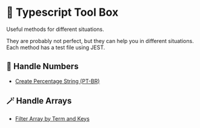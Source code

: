 # 🧰 Typescript Tool Box

Useful methods for different situations.

They are probably not perfect, but they can help you in different situations.
Each method has a test file using JEST.

## 🔢 Handle Numbers

- [Create Percentage String (PT-BR)](https://github.com/profdangarcia/typescript-tool-box/tree/main/CreatePercentageString)

## 🪄 Handle Arrays

- [Filter Array by Term and Keys](https://github.com/profdangarcia/typescript-tool-box/tree/main/FilterArrayByTermAndKeys)